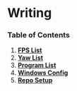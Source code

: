 # Writing

### Table of Contents 
1. **[FPS List](http://github.com/zX3no/zX3no/blob/main/Writing/FPS%20List.md)**
2. **[Yaw List](http://github.com/zX3no/zX3no/blob/main/Writing/Yaw%20List.md)**
3. **[Program List](http://github.com/zX3no/zX3no/blob/main/Writing/Program%20List.md)**
4. **[Windows Config](http://github.com/zX3no/zX3no/blob/main/Writing/Windows%20Config.md)**
5. **[Repo Setup](http://github.com/zX3no/zX3no/blob/main/Writing/Repo%20Setup.md)**